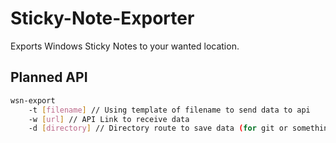 # Sticky-Note-Exporter
Exports Windows Sticky Notes to your wanted location.

## Planned API
```sh
wsn-export
    -t [filename] // Using template of filename to send data to api
    -w [url] // API Link to receive data
    -d [directory] // Directory route to save data (for git or something like that stuff)
```
